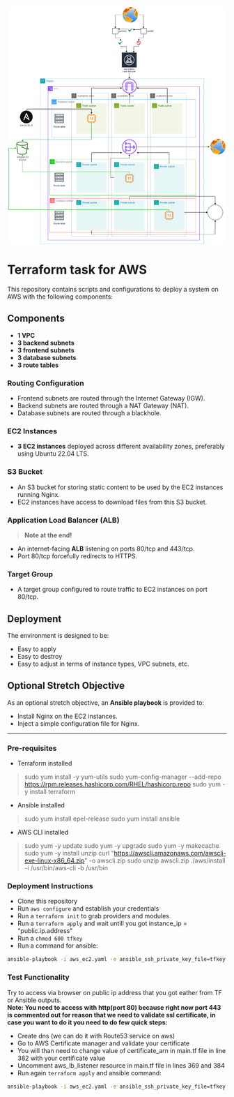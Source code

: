 ![Diagram](https://github.com/bgd11090/test_aws_tf/blob/main/devopstask.drawio.png)

# Terraform task for AWS

This repository contains scripts and configurations to deploy a system on AWS with the following components:

## Components

- **1 VPC**
- **3 backend subnets**
- **3 frontend subnets**
- **3 database subnets**
- **3 route tables**

### Routing Configuration

- Frontend subnets are routed through the Internet Gateway (IGW).
- Backend subnets are routed through a NAT Gateway (NAT).
- Database subnets are routed through a blackhole.

### EC2 Instances

- **3 EC2 instances** deployed across different availability zones, preferably using Ubuntu 22.04 LTS.

### S3 Bucket

- An S3 bucket for storing static content to be used by the EC2 instances running Nginx.
- EC2 instances have access to download files from this S3 bucket.

### Application Load Balancer (ALB) <br/>
> **Note at the end!**

- An internet-facing **ALB** listening on ports 80/tcp and 443/tcp.
- Port 80/tcp forcefully redirects to HTTPS.

### Target Group

- A target group configured to route traffic to EC2 instances on port 80/tcp.

## Deployment

The environment is designed to be:

- Easy to apply
- Easy to destroy
- Easy to adjust in terms of instance types, VPC subnets, etc.

## Optional Stretch Objective

As an optional stretch objective, an **Ansible playbook** is provided to:

- Install Nginx on the EC2 instances.
- Inject a simple configuration file for Nginx.

---

### Pre-requisites

- Terraform installed
> sudo yum install -y yum-utils
> sudo yum-config-manager --add-repo https://rpm.releases.hashicorp.com/RHEL/hashicorp.repo
> sudo yum -y install terraform

- Ansible installed
> sudo yum install epel-release
> sudo yum install ansible

- AWS CLI installed
> sudo yum -y update 
> sudo yum -y upgrade
> sudo yum -y makecache
> sudo yum -y install unzip
> curl "https://awscli.amazonaws.com/awscli-exe-linux-x86_64.zip" -o awscli.zip
> sudo unzip awscli.zip
> ./aws/install -i /usr/bin/aws-cli -b /usr/bin


### Deployment Instructions
- Clone this repository
- Run ```aws configure``` and establish your credentials
- Run a ```terraform init``` to grab providers and modules
- Run a ```terraform apply``` and wait untill you got instance_ip = "public.ip.address"
- Run a ```chmod 600 tfkey```
- Run a command for ansible:
```bash
ansible-playbook -i aws_ec2.yaml -e ansible_ssh_private_key_file=tfkey -e ansible_ssh_user=ubuntu nginx_setup.yaml
```

### Test Functionality
Try to access via browser on public ip address that you got eather from TF or Ansible outputs. <br/>
**Note: You need to access with http(port 80) because right now port 443 is commented out for reason that we need to validate ssl certificate, in case you want to do it you need to do few quick steps:**

- Create dns (we can do it with Route53 service on aws)
- Go to AWS Certificate manager and validate your certificate
- You will than need to change value of certificate_arn in main.tf file in line 382 with your certificate value
- Uncomment aws_lb_listener resource in main.tf file in lines 369 and 384
- Run again ```terraform apply``` and ansible command:
```bash
ansible-playbook -i aws_ec2.yaml -e ansible_ssh_private_key_file=tfkey -e ansible_ssh_user=ubuntu nginx_setup.yaml
```
 


